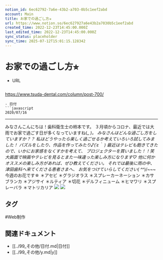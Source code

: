 ```yaml
---
notion_id: 6ec62792-7a6e-43b2-a703-0b5c1eef2abd
account: Main
title: お家での過ごし方⭐︎
url: https://www.notion.so/6ec627927a6e43b2a7030b5c1eef2abd
created_time: 2022-12-23T14:45:00.000Z
last_edited_time: 2022-12-23T14:45:00.000Z
sync_status: placeholder
sync_time: 2025-07-12T15:01:15.128342
---
```

# お家での過ごし方⭐︎

- URL
  ```javascript
https://www.tsuda-dental.com/column/post-700/
  ```
- 日付
  ```javascript
2020/07/16
  ```
---
みなさんこんにちは！歯科衛生士の柿本です。
３月頃からコロナ、最近では大雨でお家で過ごす日が多くなっていますね(_ _)。
みなさんはどんな過ごし方をしていますか？？
私はどうやったら楽しく過ごせるか考えていろいろ試してみました！
パズルをしたり、作品を作ってみたり♪(´ε｀ )
最近はテレビも飽きてきたので、いかにお家感をなくすかを考えて、
プロジェクターを買いました！！笑
大画面で映画やテレビを見るとまた一味違った楽しみ方になります♡
他に何かオススメの楽しみ方があれば、ぜひ教えてください。
それでは最後に雨の中、津田歯科へ来てくださる患者さまへ、
お気をつけていらしてください( ^_^)/~~~
今週のお花です☆
＊アセビ
＊グラジオラス
＊スプレーカーネーション
＊カサブランカ
＊アジサイ
＊ルティア
＊切花
＊デルフィニューム
＊ヒマワリ
＊スプレーバラ
＊マトリカリア
![](https://www.tsuda-dental.com/column/_data/contribute/images/700_1_18.jpg)
![](https://www.tsuda-dental.com/column/_data/contribute/images/700_1_19.jpg)

## タグ

#Web制作 

## 関連ドキュメント

- [[../99_その他/日付.md|日付]]
- [[../99_その他/y.md|y]]
